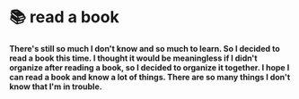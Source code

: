 # &#128218; read a book

#### There's still so much I don't know and so much to learn. So I decided to read a book this time. I thought it would be meaningless if I didn't organize after reading a book, so I decided to organize it together. I hope I can read a book and know a lot of things. There are so many things I don't know that I'm in trouble.
